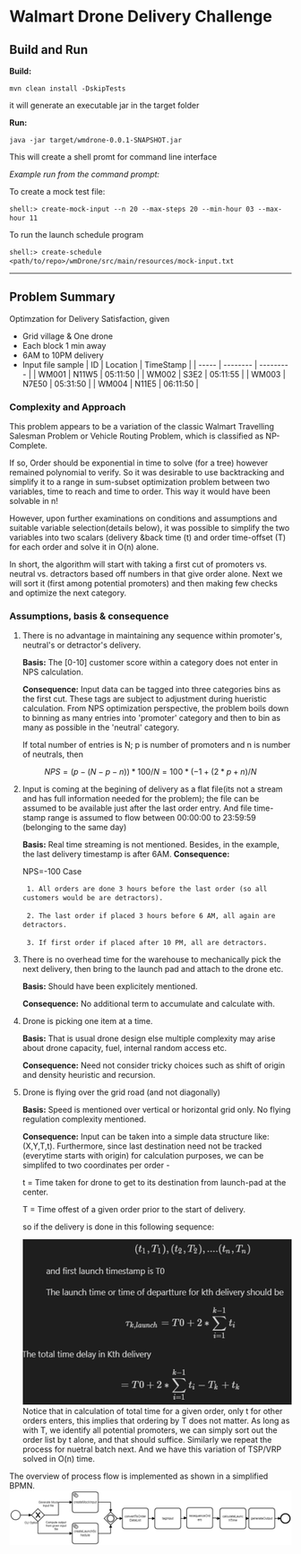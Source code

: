 # Walmart Drone Delivery Challenge

## Build and Run

**Build:**
```
mvn clean install -DskipTests
```
it will generate an executable jar in the target folder

**Run:**
``` 
java -jar target/wmdrone-0.0.1-SNAPSHOT.jar
```
This will create a shell promt for command line interface

*Example run from the command prompt:*

To create a mock test file:
```
shell:> create-mock-input --n 20 --max-steps 20 --min-hour 03 --max-hour 11
```
To run the launch schedule program
```
shell:> create-schedule <path/to/repo>/wmDrone/src/main/resources/mock-input.txt
```
----------------
## Problem Summary

Optimzation for Delivery Satisfaction, given 

- Grid village & One drone
- Each block 1 min away
- 6AM to 10PM delivery
- Input file sample
  | ID    | Location | TimeStamp |
  | ----- | -------- | --------- |
  | WM001 | N11W5    | 05:11:50  |
  | WM002 | S3E2     | 05:11:55  |
  | WM003 | N7E50    | 05:31:50  |
  | WM004 | N11E5    | 06:11:50  |

### Complexity and Approach  
    
This problem appears to be a variation of the classic Walmart Travelling Salesman Problem or Vehicle Routing Problem, which is classified as NP-Complete. 

If so, Order should be exponential in time to solve (for a tree) however remained polynomial to verify. So it was desirable to use backtracking and simplify it to a range in sum-subset optimization problem between two variables, time to reach and time to order. This way it would have been solvable in n! 

However, upon further examinations on conditions and assumptions and suitable variable selection(details below), it was possible to simplify the two variables into two scalars (delivery &back time (t) and order time-offset (T) for each order and solve it in O(n) alone. 

In short, the algorithm will start with taking a first cut of promoters vs. neutral vs. detractors based off numbers in that give order alone. Next we will sort it (first among potential promoters) and then making few checks and optimize the next category.



### Assumptions, basis & consequence 
	       
1. There is no advantage in maintaining any sequence within promoter's, neutral's or detractor's delivery.
		
	**Basis:** The [0-10] customer score within a category does not enter in NPS calculation. 
		
	**Consequence:** Input data can be tagged into three categories bins as the first cut. These tags are subject to adjustment during hueristic calculation. From NPS optimization perspective, the problem boils down to binning as many entries into 'promoter' category and then to bin as many as possible in the 'neutral' category.

	If total number of entries is N; p is number of promoters and n is number of neutrals, then 
			
$$
 			NPS = (p-(N-p-n))*100/N = 100*(-1+(2*p+n)/N
$$

2. Input is coming at the begining of delivery as a flat file(its not a stream and has full information needed for the problem); the file can be assumed to be available just after the last order entry. And file time-stamp range is assumed to flow between 00:00:00 to 23:59:59 (belonging to the same day)

	**Basis:** Real time streaming is not mentioned. Besides, in the example, the last delivery timestamp is after 6AM.
	**Consequence:**		

	 NPS=-100 Case  

		1. All orders are done 3 hours before the last order (so all customers would be are detractors). 

		2. The last order if placed 3 hours before 6 AM, all again are detractors.  

		3. If first order if placed after 10 PM, all are detractors.

3. There is no overhead time for the warehouse to mechanically pick the next delivery, then bring to the launch pad and attach to the drone etc. 
	 
	**Basis:** Should have been explicitely mentioned.

    **Consequence:** No additional term to accumulate and calculate with. 

4. Drone is picking one item at a time. 

	**Basis:** That is usual drone design else multiple complexity may arise about drone capacity, fuel, internal random access etc.
	
	**Consequence:**   Need not consider tricky choices such as shift of origin and density heuristic and recursion.

5. Drone is flying over the grid road (and not diagonally)
	
    **Basis:** Speed is mentioned over vertical or horizontal grid only. No flying regulation complexity mentioned. 
    
    **Consequence:** Input can be taken into a simple data structure like: (X,Y,T,t). Furthermore, since last destination need not be tracked (everytime starts with origin) for calculation purposes, we can be simplifed to two coordinates per order - 

    t = Time taken for drone to get to its destination from launch-pad at the center.
    
	T = Time offest of a given order prior to the start of delivery. 
    
	so if the delivery is done in this following sequence: 

	![mathCaptue](resouces/../src/main/resources/eqn.png)
Notice that in calculation of total time for a given order, only t for other orders enters, this implies that ordering by T does not matter. As long as with T, we identify all potential promoters, we can simply sort out the order list by t alone, and that should suffice. Similarly we repeat the process for nuetral batch next. And we have this variation of TSP/VRP solved in O(n) time. 

The overview of process flow is implemented as shown in a simplified BPMN. 
	![methods flow](resources/../src/main/resources/wmDroneProc.png)